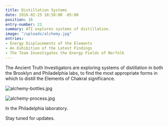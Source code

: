 ```yaml
---
title: Distillation Systems
date: 2016-02-25 18:58:00 -05:00
position: 16
entry-number: 21
summary: ATI explores systems of distillation.
image: "/uploads/alchemy.jpg"
entries:
- Energy Displacements of the Elements
- An Exhibition of the Latest Findings
- The Team Investigates the Energy Fields of Norfolk
---
```


The Ancient Truth Investigators are exploring systems of distillation in both the Brooklyn and Philadelphia labs, to find the most appropriate forms in which to distill the Elements of Chakral significance.

![alchemy-bottles.jpg](/uploads/alchemy-bottles.jpg)

![alchemy-process.jpg](/uploads/alchemy-process.jpg)

In the Philadelphia laboratory.

Stay tuned for updates.
